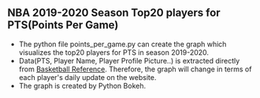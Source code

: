 ## NBA 2019-2020 Season Top20 players for PTS(Points Per Game)

- The python file points_per_game.py can create the graph which visualizes the top20 players for PTS in season 2019-2020.
- Data(PTS, Player Name, Player Profile Picture..) is extracted directly from [Basketball Reference](https://www.basketball-reference.com/leaders/trb_career.html). Therefore, the graph will change in terms of each player's daily update on the website.
- The graph is created by Python Bokeh.
